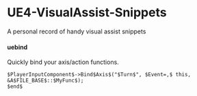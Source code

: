 # UE4-VisualAssist-Snippets
A personal record of handy visual assist snippets

#### uebind
Quickly bind your axis/action functions.
```
$PlayerInputComponent$->Bind$Axis$("$Turn$", $Event=,$ this, &A$FILE_BASE$::$MyFunc$);
$end$
```

